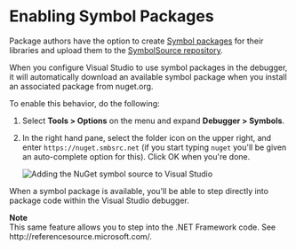 # Enabling Symbol Packages

Package authors have the option to create [Symbol packages](/ndocs/create-packages/symbol-packages) for their libraries and upload them to the [SymbolSource repository](http://www.symbolsource.org/Public).

When you configure Visual Studio to use symbol packages in the debugger, it will automatically download an available symbol package when you install an associated package from nuget.org.

To enable this behavior, do the following:

1. Select **Tools > Options** on the menu and expand **Debugger > Symbols**.
2. In the right hand pane, select the folder icon on the upper right, and enter `https://nuget.smbsrc.net` (if you start typing `nuget` you'll be given an auto-complete option for this). Click OK when you're done.

	![Adding the NuGet symbol source to Visual Studio](/images/Consume/Symbols_01-AddingSource.png)

When a symbol package is available, you'll be able to step directly into package code within the Visual Studio debugger.

<div class="block-callout-info">
	<strong>Note</strong><br>
	This same feature allows you to step into the .NET Framework code. See http://referencesource.microsoft.com/. 
</div>

